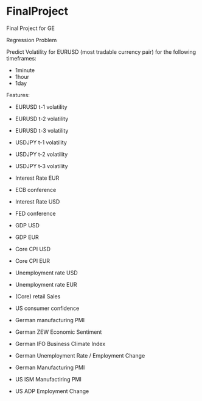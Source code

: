 # FinalProject
Final Project for GE

Regression Problem

Predict Volatility for EURUSD (most tradable currency pair) for the following timeframes:
- 1minute
- 1hour
- 1day

Features:
- EURUSD t-1 volatility 
- EURUSD t-2 volatility
- EURUSD t-3 volatility
- USDJPY t-1 volatility
- USDJPY t-2 volatility
- USDJPY t-3 volatility
- Interest Rate EUR
- ECB conference
- Interest Rate USD
- FED conference
- GDP USD
- GDP EUR
- Core CPI USD
- Core CPI EUR
- Unemployment rate USD
- Unemployment rate EUR
- (Core) retail Sales
- US consumer confidence

- German manufacturing PMI
- German ZEW Economic Sentiment 
- German IFO Business Climate Index
- German Unemployment Rate / Employment Change
- German Manufacturing PMI
- US ISM Manufactiring PMI
- US ADP Employment Change
